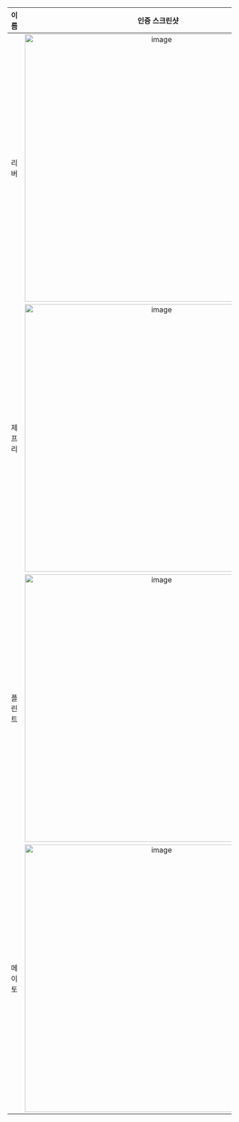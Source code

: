 | **이름** | **인증 스크린샷** |
|:--------:|:-----------------:|
| 리버   | <img width="600" alt="image" src="https://github.com/user-attachments/assets/f1e720ba-1af1-49fc-b490-c80245e23359" /> |
| 제프리 | <img width="600" alt="image" src="https://github.com/user-attachments/assets/b23eb9a7-ef4c-4144-a8b0-ed4a6e33bb1f" /> |
| 플린트 | <img width="600" alt="image" src="https://github.com/user-attachments/assets/b23eb9a7-ef4c-4144-a8b0-ed4a6e33bb1f" /> |
| 메이토 | <img width="600" alt="image" src="https://github.com/user-attachments/assets/66980503-d77d-4582-b2b7-f2532be5c806" />|
